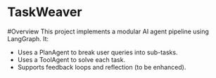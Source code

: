 # TaskWeaver

#Overview
This project implements a modular AI agent pipeline using LangGraph. It:
- Uses a PlanAgent to break user queries into sub-tasks.
- Uses a ToolAgent to solve each task.
- Supports feedback loops and reflection (to be enhanced).
